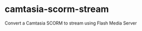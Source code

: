 camtasia-scorm-stream
=====================

Convert a Camtasia SCORM to stream using Flash Media Server

